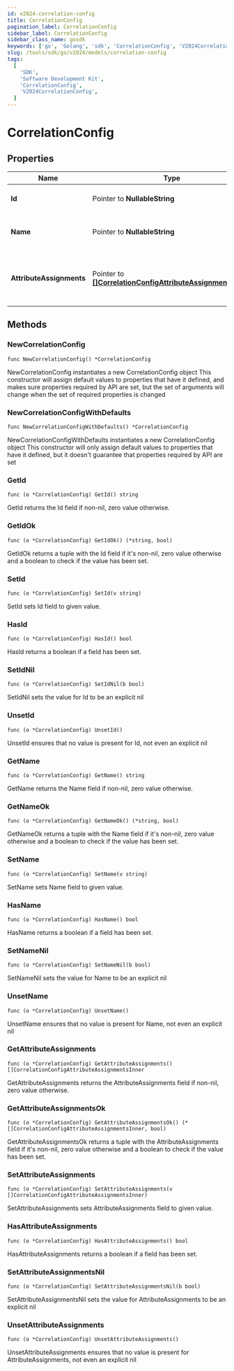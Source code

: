```yaml
---
id: v2024-correlation-config
title: CorrelationConfig
pagination_label: CorrelationConfig
sidebar_label: CorrelationConfig
sidebar_class_name: gosdk
keywords: ['go', 'Golang', 'sdk', 'CorrelationConfig', 'V2024CorrelationConfig']
slug: /tools/sdk/go/v2024/models/correlation-config
tags:
  [
    'SDK',
    'Software Development Kit',
    'CorrelationConfig',
    'V2024CorrelationConfig',
  ]
---
```


# CorrelationConfig

## Properties

| Name | Type | Description | Notes |
| --- | --- | --- | --- |
| **Id** | Pointer to **NullableString** | The ID of the correlation configuration. | [optional] |
| **Name** | Pointer to **NullableString** | The name of the correlation configuration. | [optional] |
| **AttributeAssignments** | Pointer to [**[]CorrelationConfigAttributeAssignmentsInner**](correlation-config-attribute-assignments-inner) | The list of attribute assignments of the correlation configuration. | [optional] |

## Methods

### NewCorrelationConfig

`func NewCorrelationConfig() *CorrelationConfig`

NewCorrelationConfig instantiates a new CorrelationConfig object This constructor will assign default values to properties that have it defined, and makes sure properties required by API are set, but the set of arguments will change when the set of required properties is changed

### NewCorrelationConfigWithDefaults

`func NewCorrelationConfigWithDefaults() *CorrelationConfig`

NewCorrelationConfigWithDefaults instantiates a new CorrelationConfig object This constructor will only assign default values to properties that have it defined, but it doesn't guarantee that properties required by API are set

### GetId

`func (o *CorrelationConfig) GetId() string`

GetId returns the Id field if non-nil, zero value otherwise.

### GetIdOk

`func (o *CorrelationConfig) GetIdOk() (*string, bool)`

GetIdOk returns a tuple with the Id field if it's non-nil, zero value otherwise and a boolean to check if the value has been set.

### SetId

`func (o *CorrelationConfig) SetId(v string)`

SetId sets Id field to given value.

### HasId

`func (o *CorrelationConfig) HasId() bool`

HasId returns a boolean if a field has been set.

### SetIdNil

`func (o *CorrelationConfig) SetIdNil(b bool)`

SetIdNil sets the value for Id to be an explicit nil

### UnsetId

`func (o *CorrelationConfig) UnsetId()`

UnsetId ensures that no value is present for Id, not even an explicit nil

### GetName

`func (o *CorrelationConfig) GetName() string`

GetName returns the Name field if non-nil, zero value otherwise.

### GetNameOk

`func (o *CorrelationConfig) GetNameOk() (*string, bool)`

GetNameOk returns a tuple with the Name field if it's non-nil, zero value otherwise and a boolean to check if the value has been set.

### SetName

`func (o *CorrelationConfig) SetName(v string)`

SetName sets Name field to given value.

### HasName

`func (o *CorrelationConfig) HasName() bool`

HasName returns a boolean if a field has been set.

### SetNameNil

`func (o *CorrelationConfig) SetNameNil(b bool)`

SetNameNil sets the value for Name to be an explicit nil

### UnsetName

`func (o *CorrelationConfig) UnsetName()`

UnsetName ensures that no value is present for Name, not even an explicit nil

### GetAttributeAssignments

`func (o *CorrelationConfig) GetAttributeAssignments() []CorrelationConfigAttributeAssignmentsInner`

GetAttributeAssignments returns the AttributeAssignments field if non-nil, zero value otherwise.

### GetAttributeAssignmentsOk

`func (o *CorrelationConfig) GetAttributeAssignmentsOk() (*[]CorrelationConfigAttributeAssignmentsInner, bool)`

GetAttributeAssignmentsOk returns a tuple with the AttributeAssignments field if it's non-nil, zero value otherwise and a boolean to check if the value has been set.

### SetAttributeAssignments

`func (o *CorrelationConfig) SetAttributeAssignments(v []CorrelationConfigAttributeAssignmentsInner)`

SetAttributeAssignments sets AttributeAssignments field to given value.

### HasAttributeAssignments

`func (o *CorrelationConfig) HasAttributeAssignments() bool`

HasAttributeAssignments returns a boolean if a field has been set.

### SetAttributeAssignmentsNil

`func (o *CorrelationConfig) SetAttributeAssignmentsNil(b bool)`

SetAttributeAssignmentsNil sets the value for AttributeAssignments to be an explicit nil

### UnsetAttributeAssignments

`func (o *CorrelationConfig) UnsetAttributeAssignments()`

UnsetAttributeAssignments ensures that no value is present for AttributeAssignments, not even an explicit nil
